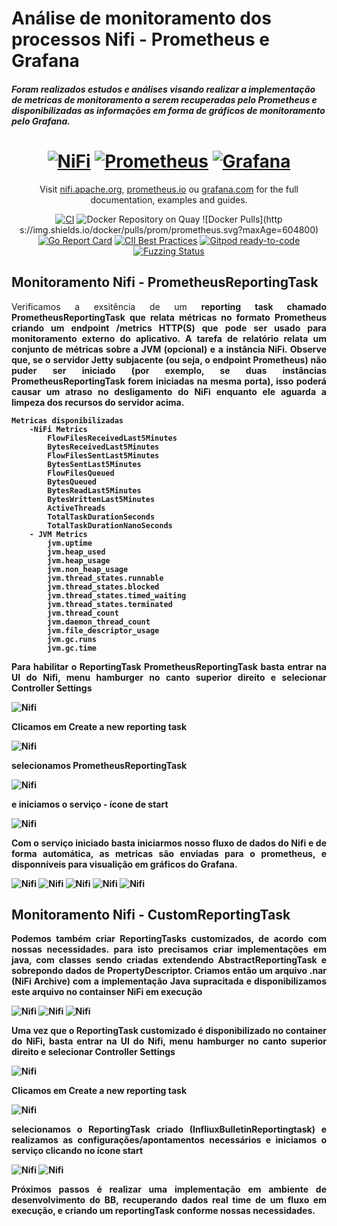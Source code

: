 # Análise de monitoramento dos processos Nifi - Prometheus e Grafana

##### Foram realizados estudos e análises visando realizar a implementação de metricas de monitoramento a serem recuperadas pelo Prometheus e disponibilizadas as informações em forma de gráficos de monitoramento pelo Grafana.

<h1 align="center" style="border-bottom: none">
    <a href="//prometheus.io" target="_blank"><img alt="NiFi" src="docs/images/nifi/apache_nifi_logo.png"></a>
    <a href="//prometheus.io" target="_blank"><img alt="Prometheus" src="docs/images/prometheus/prometheus-logo.svg"></a>
    <a href="//prometheus.io" target="_blank"><img alt="Grafana" src="docs/images/grafana/Grafana_icon.png"></a>
</h1>

<p align="center">Visit <a href="//nifi.apache.org/" target="_blank">nifi.apache.org</a>, <a href="//prometheus.io" target="_blank">prometheus.io</a> ou <a href="//grafana.com/" target="_blank">grafana.com</a> for the full documentation,
examples and guides.</p>

<div align="center">

[![CI](https://github.com/prometheus/prometheus/actions/workflows/ci.yml/badge.svg)](https://github.com/prometheus/prometheus/actions/workflows/ci.yml)
![Docker Repository on Quay](https://quay.io/repository/prometheus/prometheus/status)
![Docker Pulls](http    s://img.shields.io/docker/pulls/prom/prometheus.svg?maxAge=604800)
[![Go Report Card](https://goreportcard.com/badge/github.com/prometheus/prometheus)](https://goreportcard.com/report/github.com/prometheus/prometheus)
[![CII Best Practices](https://bestpractices.coreinfrastructure.org/projects/486/badge)](https://bestpractices.coreinfrastructure.org/projects/486)
[![Gitpod ready-to-code](https://img.shields.io/badge/Gitpod-ready--to--code-blue?logo=gitpod)](https://gitpod.io/#https://github.com/prometheus/prometheus)
[![Fuzzing Status](https://oss-fuzz-build-logs.storage.googleapis.com/badges/prometheus.svg)](https://bugs.chromium.org/p/oss-fuzz/issues/list?sort=-opened&can=1&q=proj:prometheus)

</div>

## Monitoramento Nifi - PrometheusReportingTask

<p align="justify"> Verificamos a exsitência de um <b>reporting task chamado PrometheusReportingTask<b> que relata métricas no formato Prometheus criando um endpoint /metrics HTTP(S) que pode ser usado para monitoramento externo do aplicativo. A tarefa de relatório relata um conjunto de métricas sobre a JVM (opcional) e a instância NiFi. Observe que, se o servidor Jetty subjacente (ou seja, o endpoint Prometheus) não puder ser iniciado (por exemplo, se duas instâncias PrometheusReportingTask forem iniciadas na mesma porta), isso poderá causar um atraso no desligamento do NiFi enquanto ele aguarda a limpeza dos recursos do servidor acima. </p>

    Metricas disponibilizadas
        -NiFi Metrics
            FlowFilesReceivedLast5Minutes
            BytesReceivedLast5Minutes
            FlowFilesSentLast5Minutes
            BytesSentLast5Minutes
            FlowFilesQueued
            BytesQueued
            BytesReadLast5Minutes
            BytesWrittenLast5Minutes
            ActiveThreads
            TotalTaskDurationSeconds
            TotalTaskDurationNanoSeconds
        - JVM Metrics
            jvm.uptime
            jvm.heap_used
            jvm.heap_usage
            jvm.non_heap_usage
            jvm.thread_states.runnable
            jvm.thread_states.blocked
            jvm.thread_states.timed_waiting
            jvm.thread_states.terminated
            jvm.thread_count
            jvm.daemon_thread_count
            jvm.file_descriptor_usage
            jvm.gc.runs
            jvm.gc.time 

<p align="justify"> Para habilitar o <b>ReportingTask PrometheusReportingTask<b> basta entrar na UI do Nifi, menu hamburger no canto superior direito e selecionar Controller Settings </p>

![**Nifi**](docs/images/nifi/image001.jpeg)
<p align="justify"> Clicamos em Create a new reporting task </p>

![**Nifi**](docs/images/nifi/image002.jpeg)
<p align="justify"> selecionamos PrometheusReportingTask </p>

![**Nifi**](docs/images/nifi/image003.jpeg)
<p align="justify"> e iniciamos o serviço - ícone de start </p>

![**Nifi**](docs/images/nifi/image004.jpeg)
<p align="justify"> Com o serviço iniciado basta iniciarmos nosso fluxo de dados do Nifi e de forma automática, as metricas são enviadas para o prometheus, e disponníveis para visualição em gráficos do Grafana.</p>

![**Nifi**](docs/images/nifi/image005.jpeg)
![**Nifi**](docs/images/nifi/image006.jpeg)
![**Nifi**](docs/images/nifi/image007.jpeg)
![**Nifi**](docs/images/nifi/image008.jpeg)
![**Nifi**](docs/images/nifi/image009.jpeg)

## Monitoramento Nifi - CustomReportingTask

<p align="justify">Podemos também criar <b>ReportingTasks</b> customizados, de acordo com nossas necessidades. para isto precisamos criar implementações em java, com classes sendo criadas extendendo AbstractReportingTask e sobrepondo dados de PropertyDescriptor. Criamos então um arquivo .nar (NiFi Archive) com a implementação Java supracitada e disponibilizamos este arquivo no containser NiFi em execução</p>

![**Nifi**](docs/images/nifi/image010.jpeg)
![**Nifi**](docs/images/nifi/image011.jpeg)
![**Nifi**](docs/images/nifi/image012.jpeg)

<p align="justify"> Uma vez que o <b>ReportingTask customizado<b> é disponibilizado no container do NiFi,  basta entrar na UI do Nifi, menu hamburger no canto superior direito e selecionar Controller Settings </p>

![**Nifi**](docs/images/nifi/image001.jpeg)
<p align="justify"> Clicamos em Create a new reporting task </p>

![**Nifi**](docs/images/nifi/image002.jpeg)
<p align="justify"> selecionamos o ReportingTask criado (InfliuxBulletinReportingtask) e realizamos as configurações/apontamentos necessários e iniciamos o serviço clicando no ícone start</p>

![**Nifi**](docs/images/nifi/image013.jpeg)
![**Nifi**](docs/images/nifi/image014.jpeg)

<p align="justify"><b>Próximos passos é realizar uma implementação em ambiente de desenvolvimento do BB, recuperando dados real time de um fluxo em execução, e criando um reportingTask conforme nossas necessidades. </p>
